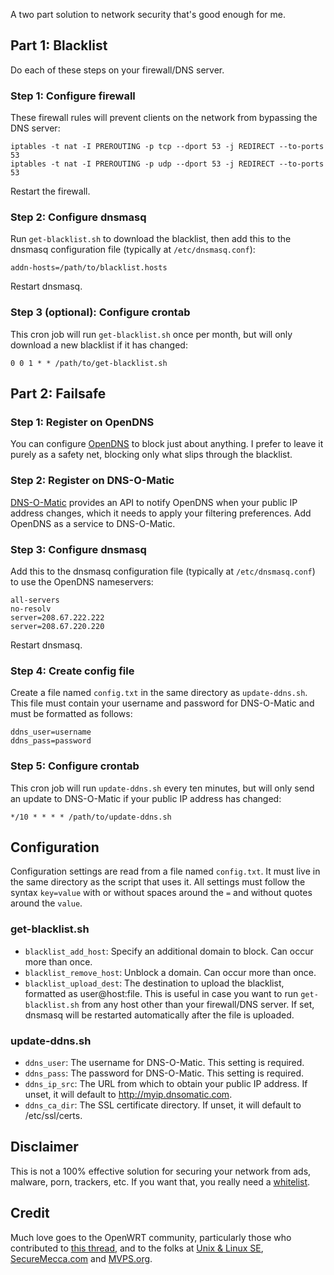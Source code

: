 A two part solution to network security that's good enough for me.

## Part 1: Blacklist

Do each of these steps on your firewall/DNS server.

### Step 1: Configure firewall

These firewall rules will prevent clients on the network from bypassing the
DNS server:

```
iptables -t nat -I PREROUTING -p tcp --dport 53 -j REDIRECT --to-ports 53
iptables -t nat -I PREROUTING -p udp --dport 53 -j REDIRECT --to-ports 53
```

Restart the firewall.

### Step 2: Configure dnsmasq

Run `get-blacklist.sh` to download the blacklist, then add this to the dnsmasq
configuration file (typically at `/etc/dnsmasq.conf`):

```
addn-hosts=/path/to/blacklist.hosts
```

Restart dnsmasq.

### Step 3 (optional): Configure crontab

This cron job will run `get-blacklist.sh` once per month, but will only
download a new blacklist if it has changed:

```
0 0 1 * * /path/to/get-blacklist.sh
```

## Part 2: Failsafe

### Step 1: Register on OpenDNS

You can configure [OpenDNS](https://www.opendns.com/) to block just about
anything. I prefer to leave it purely as a safety net, blocking only what
slips through the blacklist.

### Step 2: Register on DNS-O-Matic

[DNS-O-Matic](https://www.dnsomatic.com/) provides an API to notify OpenDNS
when your public IP address changes, which it needs to apply your filtering
preferences. Add OpenDNS as a service to DNS-O-Matic.

### Step 3: Configure dnsmasq

Add this to the dnsmasq configuration file (typically at `/etc/dnsmasq.conf`)
to use the OpenDNS nameservers:

```
all-servers
no-resolv
server=208.67.222.222
server=208.67.220.220
```

Restart dnsmasq.

### Step 4: Create config file

Create a file named `config.txt` in the same directory as `update-ddns.sh`.
This file must contain your username and password for DNS-O-Matic and must be
formatted as follows:

```
ddns_user=username
ddns_pass=password
```

### Step 5: Configure crontab

This cron job will run `update-ddns.sh` every ten minutes, but will only send
an update to DNS-O-Matic if your public IP address has changed:

```
*/10 * * * * /path/to/update-ddns.sh
```

## Configuration

Configuration settings are read from a file named `config.txt`. It must live
in the same directory as the script that uses it. All settings must follow the
syntax `key=value` with or without spaces around the `=` and without quotes
around the `value`.

### get-blacklist.sh

* `blacklist_add_host`: Specify an additional domain to block. Can occur more
  than once.
* `blacklist_remove_host`: Unblock a domain. Can occur more than once.
* `blacklist_upload_dest`: The destination to upload the blacklist, formatted
  as user@host:file. This is useful in case you want to run `get-blacklist.sh`
  from any host other than your firewall/DNS server. If set, dnsmasq will be
  restarted automatically after the file is uploaded.

### update-ddns.sh

* `ddns_user`: The username for DNS-O-Matic. This setting is required.
* `ddns_pass`: The password for DNS-O-Matic. This setting is required.
* `ddns_ip_src`: The URL from which to obtain your public IP address.  If
  unset, it will default to http://myip.dnsomatic.com.
* `ddns_ca_dir`: The SSL certificate directory. If unset, it will default to
  /etc/ssl/certs.

## Disclaimer

This is not a 100% effective solution for securing your network from ads,
malware, porn, trackers, etc. If you want that, you really need a
[whitelist](https://github.com/dave-kennedy/whitelist).

## Credit

Much love goes to the OpenWRT community, particularly those who contributed to
[this thread](https://forum.openwrt.org/viewtopic.php?id=35023), and to the
folks at [Unix & Linux SE](https://unix.stackexchange.com/),
[SecureMecca.com](http://securemecca.com/) and
[MVPS.org](http://winhelp2002.mvps.org/).

